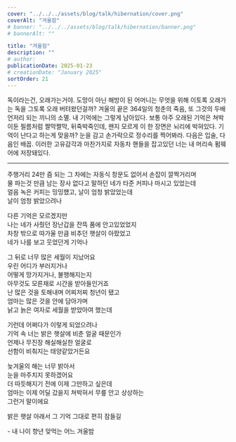 ```yaml
---
cover: "../../../assets/blog/talk/hibernation/cover.png"
coverAlt: "겨울잠"
# banner: "../../../assets/blog/talk/hibernation/banner.png"
# bannerAlt: ""

title: "겨울잠"
description: ""
# author:
publicationDate: 2025-01-23
# creationDate: "January 2025"
sortOrder: 21
---
```


독이라는건, 오래가는거야. 도망이 아닌 해방이 된 어머니는 무엇을 위해 이토록 오래가는 독을 그토록 오래 버텨왔던걸까? 겨울의 끝은 364일의 청춘의 죽음, 또 그것의 두배 언저리 되는 끼니의 소멸. 내 기억에는 그렇게 남아있다. 보통 아주 오래된 기억은 쳐박이둔 필름처럼 짤막짤막, 뒤죽박죽인데, 왠지 모르게 이 한 장면은 뇌리에 박혀있다. 기억이 난다고 하는게 맞을까? 눈을 감고 손가락으로 정수리를 찍어봐라. 다음은 입술, 다음인 배꼽. 이러한 고유감각과 마찬가지로 자동차 핸들을 잡고있던 너는 내 머리속 펌웨어에 저장돼있다.

<hr>

주행거리 24만 즘 되는 그 차에는 자동식 창문도 없어서 손잡이 깔짝거리며<br>
물 파는것 만큼 남는 장사 없다고 말하던 네가 타준 커피나 마시고 있었는데<br>
얼음 녹은 커피는 밍밍헀고, 날이 엄청 밝았었는데<br>
날이 엄청 밝았으려나

다른 기억은 모르겠지만<br>
나는 네가 사줬던 장난갑을 잔뜩 품에 안고있었었지<br>
차창 밖으로 따가울 만큼 비추던 햇살이 아팠었고<br>
네가 나를 보고 웃었던게 기억나

그 뒤로 너무 많은 세월이 지났어요<br>
우린 어디가 부러지거나<br>
어떻게 망가지거나, 불행해지는지<br>
아무것도 모른채로 시간을 받아들인거죠<br>
난 많은 것을 토해내며 어찌저찌 청년이 됐고<br>
엄마는 많은 것을 안에 담아가며<br>
낡고 늙은 여자로 세월을 받았아여 했는데

기런데 어쩌다가 이렇게 되었으려나<br>
기억 속 너는 밝은 햇살에 비춘 얼굴 때문인가<br>
언제나 무진장 해실해실한 얼굴로<br>
선함이 비춰지는 태양같았거든요

늦겨울의 해는 너무 밝아서<br>
눈을 마주치지 못하겠어요<br>
더 따듯해지기 전에 이제 그만하고 싶은데<br>
엄마는 이제 어딜 갔을지 쳐박혀서 무릎 안고 상상하는<br>
그런거 말이에요

밝은 햇살 아래서 그 기억 그대로 편히 잠들길

\- 내 나이 향년 맞먹는 어느 겨울밤